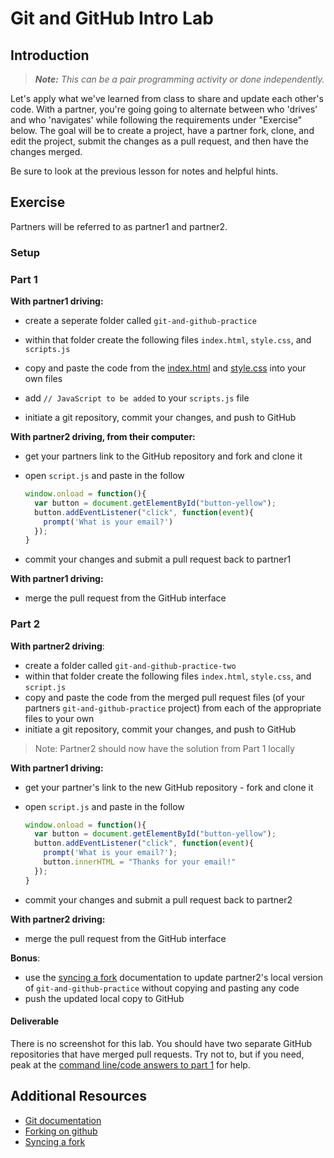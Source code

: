 # Git and GitHub Intro Lab

## Introduction

> ***Note:*** _This can be a pair programming activity or done independently._

Let's apply what we've learned from class to share and update each other's code.  With a partner, you're going going to alternate between who 'drives' and who 'navigates' while following the requirements under "Exercise" below. The goal will be to create a project, have a partner fork, clone, and edit the project, submit the changes as a pull request, and then have the changes merged.

Be sure to look at the previous lesson for notes and helpful hints.

## Exercise

Partners will be referred to as partner1 and partner2.

### Setup

### Part 1

**With partner1 driving:**

- create a seperate folder called `git-and-github-practice`

- within that folder create the following files `index.html`, `style.css`, and `scripts.js`
- copy and paste the code from the [index.html](index.html) and [style.css](style.css) into your own files
- add `// JavaScript to be added` to your `scripts.js` file
- initiate a git repository, commit your changes, and push to GitHub


**With partner2 driving, from their computer:**

- get your partners link to the GitHub repository and fork and clone it
- open `script.js` and paste in the follow

  ```js
  window.onload = function(){
    var button = document.getElementById("button-yellow");
    button.addEventListener("click", function(event){
      prompt('What is your email?')
    });
  }
  ```

- commit your changes and submit a pull request back to partner1


**With partner1 driving:**

- merge the pull request from the GitHub interface



### Part 2

**With partner2 driving**:


- create a folder called `git-and-github-practice-two`
- within that folder create the following files `index.html`, `style.css`, and `script.js`
- copy and paste the code from the merged pull request files (of your partners `git-and-github-practice` project) from each of the appropriate files to your own
- initiate a git repository, commit your changes, and push to GitHub

> Note: Partner2 should now have the solution from Part 1 locally

**With partner1 driving:**

- get your partner's link to the new GitHub repository - fork and clone it
- open `script.js` and paste in the follow

  ```js
  window.onload = function(){
    var button = document.getElementById("button-yellow");
    button.addEventListener("click", function(event){
      prompt('What is your email?');
      button.innerHTML = "Thanks for your email!"
    });
  }
  ```

- commit your changes and submit a pull request back to partner2


**With partner2 driving:**

- merge the pull request from the GitHub interface

**Bonus**:

- use the [syncing a fork](https://help.github.com/articles/syncing-a-fork/) documentation to update partner2's local version of `git-and-github-practice` without copying and pasting any code
- push the updated local copy to GitHub


#### Deliverable

There is no screenshot for this lab.  You should have two separate GitHub repositories that have merged pull requests.  Try not to, but if you need, peak at the [command line/code answers to part 1](solution-code/command-line-answers.md) for help.

## Additional Resources

- [Git documentation](https://git-scm.com/documentation)
- [Forking on github](https://help.github.com/articles/fork-a-repo/)
- [Syncing a fork](https://help.github.com/articles/syncing-a-fork/)
